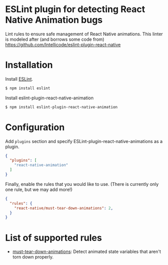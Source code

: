
ESLint plugin for detecting React Native Animation bugs
=======================================================

Lint rules to ensure safe management of React Native animations.
This linter is modeled after (and borrows some code from) https://github.com/Intellicode/eslint-plugin-react-native

# Installation

Install [ESLint](https://www.github.com/eslint/eslint).

```sh
$ npm install eslint
```

Install eslint-plugin-react-native-animation

```sh
$ npm install eslint-plugin-react-native-animation
```

# Configuration

Add `plugins` section and specify ESLint-plugin-react-native-animations as a plugin.

```json
{
  "plugins": [
    "react-native-animation"
  ]
}
```

Finally, enable the rules that you would like to use.
(There is currently only one rule, but we may add more!)

```json
{
  "rules": {
    "react-native/must-tear-down-animations": 2,
  }
}
```

# List of supported rules

* [must-tear-down-animations](docs/rules/must-tear-down-animations.md): Detect animated state variables that aren't torn down properly.


